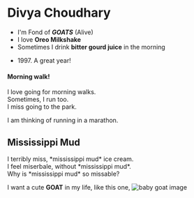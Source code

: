 # Divya Choudhary
* I'm Fond of ***GOATS*** (Alive)
* I love **Oreo Milkshake**
* Sometimes I drink **bitter gourd juice** in the morning
- 1997\. A great year!
  
#### Morning walk!
<p>I love going
for 
morning walks.<br>
   Sometimes,
I run too.<br>
  I miss
going to the 
park.<br>
   
  I am thinking of 
running in a 
marathon.</p>

## Mississippi Mud
<p> I terribly miss, *mississippi mud* ice cream. <br>
    I feel miserbale, without *mississippi mud*. <br>
    Why is *mississippi mud* so missable? </p>

I want a cute **GOAT** in my life, like this one, ![baby goat image](https://encrypted-tbn0.gstatic.com/images?q=tbn:ANd9GcSaQZERwseI0OLdKp2O9-0a-giVu0hoa9usteZHoFBTvLOp9pNaloKhke8g2D1u515jxg4&usqp=CAU)
